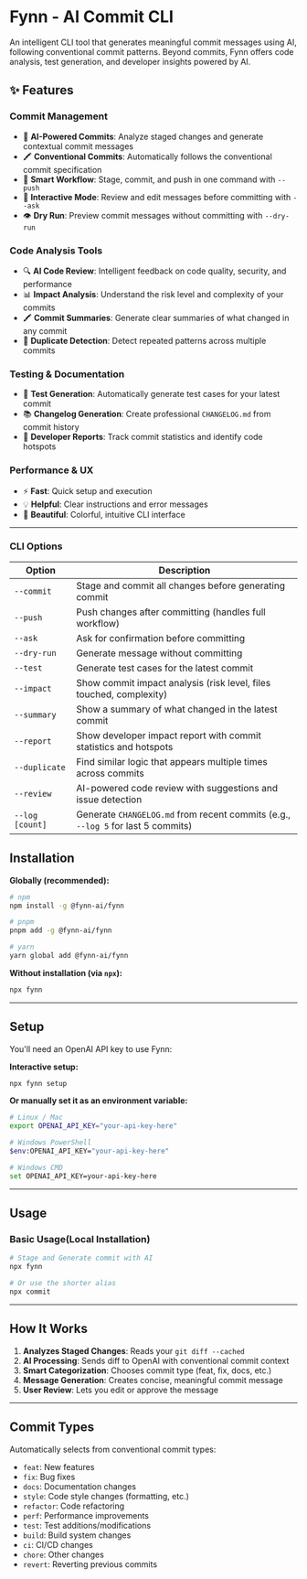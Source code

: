 # Fynn - AI Commit CLI

An intelligent CLI tool that generates meaningful commit messages using AI, following conventional commit patterns. Beyond commits, Fynn offers code analysis, test generation, and developer insights powered by AI.

## ✨ Features

### Commit Management

* 🤖 **AI-Powered Commits**: Analyze staged changes and generate contextual commit messages
* 🖍 **Conventional Commits**: Automatically follows the conventional commit specification
* 🎯 **Smart Workflow**: Stage, commit, and push in one command with `--push`
* 🔧 **Interactive Mode**: Review and edit messages before committing with `--ask`
* 👁️ **Dry Run**: Preview commit messages without committing with `--dry-run`

### Code Analysis Tools

* 🔍 **AI Code Review**: Intelligent feedback on code quality, security, and performance
* 📊 **Impact Analysis**: Understand the risk level and complexity of your commits
* 🖍 **Commit Summaries**: Generate clear summaries of what changed in any commit
* 🔎 **Duplicate Detection**: Detect repeated patterns across multiple commits

### Testing & Documentation

* 🧢 **Test Generation**: Automatically generate test cases for your latest commit
* 📚 **Changelog Generation**: Create professional `CHANGELOG.md` from commit history
* 👥 **Developer Reports**: Track commit statistics and identify code hotspots

### Performance & UX

* ⚡ **Fast**: Quick setup and execution
* 💡 **Helpful**: Clear instructions and error messages
* 🎨 **Beautiful**: Colorful, intuitive CLI interface

---

### CLI Options

| Option | Description |
|--------|-------------|
| `--commit` | Stage and commit all changes before generating commit |
| `--push` | Push changes after committing (handles full workflow) |
| `--ask` | Ask for confirmation before committing |
| `--dry-run` | Generate message without committing |
| `--test` | Generate test cases for the latest commit |
| `--impact` | Show commit impact analysis (risk level, files touched, complexity) |
| `--summary` | Show a summary of what changed in the latest commit |
| `--report` | Show developer impact report with commit statistics and hotspots |
| `--duplicate` | Find similar logic that appears multiple times across commits |
| `--review` | AI-powered code review with suggestions and issue detection |
| `--log [count]` | Generate `CHANGELOG.md` from recent commits (e.g., `--log 5` for last 5 commits) |

## Installation

**Globally (recommended):**

```bash
# npm 
npm install -g @fynn-ai/fynn

# pnpm
pnpm add -g @fynn-ai/fynn

# yarn
yarn global add @fynn-ai/fynn
```

**Without installation (via `npx`):**

```bash
npx fynn
```

---

## Setup

You'll need an OpenAI API key to use Fynn:

**Interactive setup:**

```bash
npx fynn setup
```

**Or manually set it as an environment variable:**

```bash
# Linux / Mac
export OPENAI_API_KEY="your-api-key-here"

# Windows PowerShell
$env:OPENAI_API_KEY="your-api-key-here"

# Windows CMD
set OPENAI_API_KEY=your-api-key-here
```

---

## Usage

### Basic Usage(Local Installation)

```bash
# Stage and Generate commit with AI
npx fynn

# Or use the shorter alias
npx commit
```

---

## How It Works

1. **Analyzes Staged Changes**: Reads your `git diff --cached`
2. **AI Processing**: Sends diff to OpenAI with conventional commit context
3. **Smart Categorization**: Chooses commit type (feat, fix, docs, etc.)
4. **Message Generation**: Creates concise, meaningful commit message
5. **User Review**: Lets you edit or approve the message

---

## Commit Types

Automatically selects from conventional commit types:

* `feat`: New features
* `fix`: Bug fixes
* `docs`: Documentation changes
* `style`: Code style changes (formatting, etc.)
* `refactor`: Code refactoring
* `perf`: Performance improvements
* `test`: Test additions/modifications
* `build`: Build system changes
* `ci`: CI/CD changes
* `chore`: Other changes
* `revert`: Reverting previous commits

